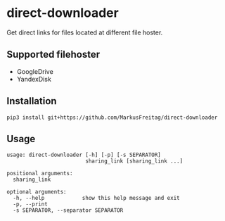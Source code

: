 # direct-downloader

Get direct links for files located at different file hoster.

## Supported filehoster
+ GoogleDrive
+ YandexDisk

## Installation
```
pip3 install git+https://github.com/MarkusFreitag/direct-downloader
```

## Usage
```
usage: direct-downloader [-h] [-p] [-s SEPARATOR]
                         sharing_link [sharing_link ...]

positional arguments:
  sharing_link

optional arguments:
  -h, --help            show this help message and exit
  -p, --print
  -s SEPARATOR, --separator SEPARATOR
  ```
